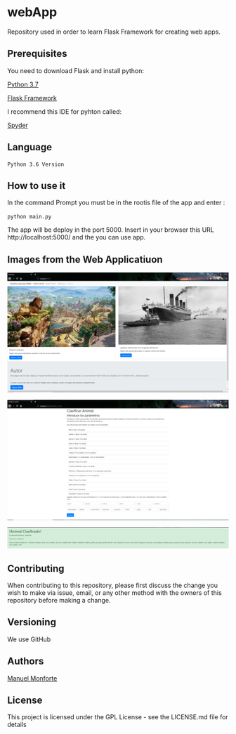 # webApp

Repository used in order to learn Flask Framework for creating web apps.

## Prerequisites

You need to download Flask and install python:

[Python 3.7](https://www.python.org/downloads/)

[Flask Framework](http://flask.pocoo.org/docs/1.0/installation/)

I recommend this IDE for pyhton called:

[Spyder](https://www.spyder-ide.org/)

## Language

    Python 3.6 Version
   

## How to use it

In the command Prompt you must be in the rootis file of the app and enter :

`python main.py`

The app will be deploy in the port 5000. Insert in your browser this URL http://localhost:5000/ and the you can use app.

## Images from the Web Applicatiuon

![main page](img/muestra01.png)


![animal page](img/muestra02.png)

![animal answer page](img/muestra03.png)

## Contributing

When contributing to this repository, please first discuss the change you wish to make via issue, email, or any other method with the owners of this repository before making a change.

## Versioning

We use GitHub

## Authors

[Manuel Monforte](https://github.com/manumonforte)

## License

This project is licensed under the GPL License - see the LICENSE.md file for details
